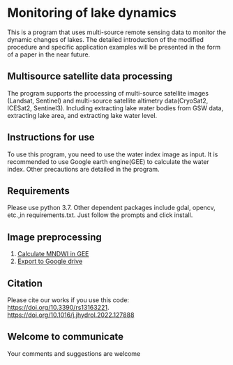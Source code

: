 # Monitoring of lake dynamics
This is a program that uses multi-source remote sensing data to monitor the dynamic changes of lakes.
The detailed introduction of the modified procedure and specific application examples will be presented in the form of a paper in the near future.

## Multisource satellite data processing
The program supports the processing of multi-source satellite images (Landsat, Sentinel) and multi-source satellite altimetry data(CryoSat2, ICESat2, Sentinel3).
Including extracting lake water bodies from GSW data, extracting lake area, and extracting lake water level.

## Instructions for use
To use this program, you need to use the water index image as input. It is recommended to use Google earth engine(GEE) to calculate the water index.
Other precautions are detailed in the program.

## Requirements
Please use python 3.7.
Other dependent packages include gdal, opencv, etc.,in requirements.txt. Just follow the prompts and click install.

## Image preprocessing
1. [Calculate MNDWI in GEE](https://code.earthengine.google.com/?scriptPath=users%2Fa1091679080%2Flandsat8%3ALandsat7_download)
2. [Export to Google drive](https://blog.csdn.net/qq_45723511/article/details/120006690)

## Citation
Please cite our works if you use this code:\
https://doi.org/10.3390/rs13163221. 
\
https://doi.org/10.1016/j.jhydrol.2022.127888

## Welcome to communicate
Your comments and suggestions are welcome
